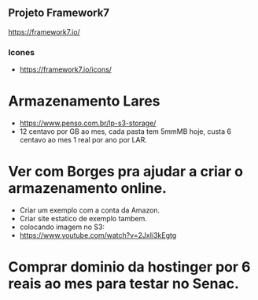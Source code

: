 ## Projeto Framework7
https://framework7.io/

### Icones
* https://framework7.io/icons/

# Armazenamento Lares
* https://www.penso.com.br/lp-s3-storage/
* 12 centavo por GB ao mes, cada pasta tem 5mmMB hoje, custa 6 centavo ao mes
1 real por ano por LAR.

# Ver com Borges pra ajudar a criar o armazenamento online.
* Criar um exemplo com a conta da Amazon.
* Criar site estatico de exemplo tambem.
* colocando imagem no S3:
* https://www.youtube.com/watch?v=2JxIi3kEgtg

# Comprar dominio da hostinger por 6 reais ao mes para testar no Senac.

